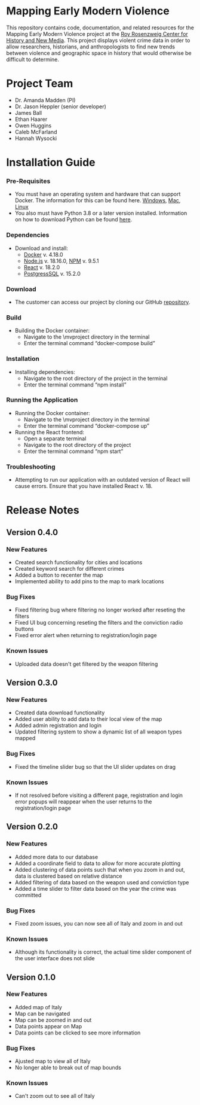 # Mapping Early Modern Violence

This repository contains code, documentation, and related resources for the Mapping Early Modern Violence project at the [Roy Rosenzweig Center for History and New Media](https://rrchnm.org). This project displays violent crime data in order to allow researchers, historians, and anthropologists to find new trends between violence and geographic space in history that would otherwise be difficult to determine.

# Project Team

- Dr. Amanda Madden (PI)
- Dr. Jason Heppler (senior developer) 
- James Ball
- Ethan Haarer
- Owen Huggins
- Caleb McFarland
- Hannah Wysocki

# Installation Guide

### Pre-Requisites

  - You must have an operating system and hardware that can support Docker. The information for this can be found here. [Windows](https://docs.docker.com/desktop/install/windows-install/), [Mac](https://docs.docker.com/desktop/install/mac-install/), [Linux](https://docs.docker.com/desktop/install/linux-install/)
  - You also must have Python 3.8 or a later version installed. Information on how to download Python can be found [here](https://www.python.org/downloads/).

### Dependencies

  - Download and install: 
    - [Docker](https://docs.docker.com/get-docker/) v. 4.18.0
    - [Node.js](https://nodejs.org/en/download) v. 18.16.0, [NPM](https://nodejs.org/en/download) v. 9.5.1
    - [React](https://react.dev/blog/2022/03/08/react-18-upgrade-guide) v. 18.2.0
    - [PostgressSQL](https://www.postgresql.org/download/) v. 15.2.0

### Download

  - The customer can access our project by cloning our GitHub [repository](https://github.com/jamaball/JIF-2355-Mapping-Violence-In-Modern-Italy).

### Build

  - Building the Docker container:
    - Navigate to the \mvproject directory in the terminal
    - Enter the terminal command “docker-compose build”

### Installation

  - Installing dependencies:
    - Navigate to the root directory of the project in the terminal
    - Enter the terminal command “npm install”

### Running the Application

  - Running the Docker container:
    - Navigate to the \mvproject directory in the terminal
    - Enter the terminal command “docker-compose up”
  - Running the React frontend:
    - Open a separate terminal
    - Navigate to the root directory of the project
    - Enter the terminal command “npm start”

### Troubleshooting

  - Attempting to run our application with an outdated version of React will cause errors. Ensure that you have installed React v. 18.

# Release Notes

## Version 0.4.0

### New Features
- Created search functionality for cities and locations
- Created keyword search for different crimes
- Added a button to recenter the map
- Implemented ability to add pins to the map to mark locations

### Bug Fixes
- Fixed filtering bug where filtering no longer worked after reseting the filters
- Fixed UI bug concerning reseting the filters and the conviction radio buttons
- Fixed error alert when returning to registration/login page

### Known Issues
- Uploaded data doesn't get filtered by the weapon filtering

## Version 0.3.0

### New Features
- Created data download functionality
- Added user ability to add data to their local view of the map
- Added admin registration and login
- Updated filtering system to show a dynamic list of all weapon types mapped

### Bug Fixes
- Fixed the timeline slider bug so that the UI slider updates on drag

### Known Issues
- If not resolved before visiting a different page, registration and login error popups will reappear when the user returns to the registration/login page

## Version 0.2.0

### New Features
- Added more data to our database
- Added a coordinate field to data to allow for more accurate plotting
- Added clustering of data points such that when you zoom in and out, data is clustered based on relative distance
- Added filtering of data based on the weapon used and conviction type
- Added a time slider to filter data based on the year the crime was committed

### Bug Fixes
- Fixed zoom issues, you can now see all of Italy and zoom in and out

### Known Issues
- Although its functionality is correct, the actual time slider component of the user interface does not slide
## Version 0.1.0

### New Features
- Added map of Italy
- Map can be navigated
- Map can be zoomed in and out
- Data points appear on Map
- Data points can be clicked to see more information

### Bug Fixes
- Ajusted map to view all of Italy
- No longer able to break out of map bounds

### Known Issues
- Can't zoom out to see all of Italy
